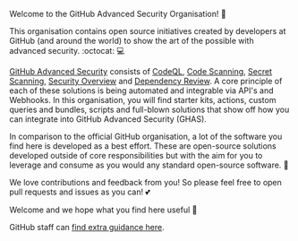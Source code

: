 Welcome to the GitHub Advanced Security Organisation! :wave:

This organisation contains open source initiatives created by developers at GitHub (and around the world) to show the art of the possible with advanced security. :octocat: :computer:

[GitHub Advanced Security](https://docs.github.com/en/enterprise-cloud@latest/get-started/learning-about-github/about-github-advanced-security) consists of [CodeQL](https://codeql.github.com/), [Code Scanning](https://docs.github.com/en/code-security/code-scanning/automatically-scanning-your-code-for-vulnerabilities-and-errors/about-code-scanning), [Secret Scanning](https://docs.github.com/en/code-security/secret-scanning/about-secret-scanning), [Security Overview](https://docs.github.com/en/code-security/security-overview/about-the-security-overview) and [Dependency Review](https://docs.github.com/en/code-security/supply-chain-security/understanding-your-software-supply-chain/about-dependency-review). A core principle of each of these solutions is being automated and integrable via API's and Webhooks. In this organisation, you will find starter kits, actions, custom queries and bundles, scripts and full-blown solutions that show off how you can integrate into GitHub Advanced Security (GHAS). 

In comparison to the official GitHub organisation, a lot of the software you find here is developed as a best effort. These are open-source solutions developed outside of core responsibilities but with the aim for you to leverage and consume as you would any standard open-source software. :open_hands: 

We love contributions and feedback from you! So please feel free to open pull requests and issues as you can! :two_hearts:

Welcome and we hope what you find here useful :bow:

GitHub staff can [find extra guidance here](https://github.com/advanced-security/contributing/).
